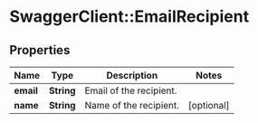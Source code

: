 # SwaggerClient::EmailRecipient

## Properties
Name | Type | Description | Notes
------------ | ------------- | ------------- | -------------
**email** | **String** | Email of the recipient. | 
**name** | **String** | Name of the recipient. | [optional] 


